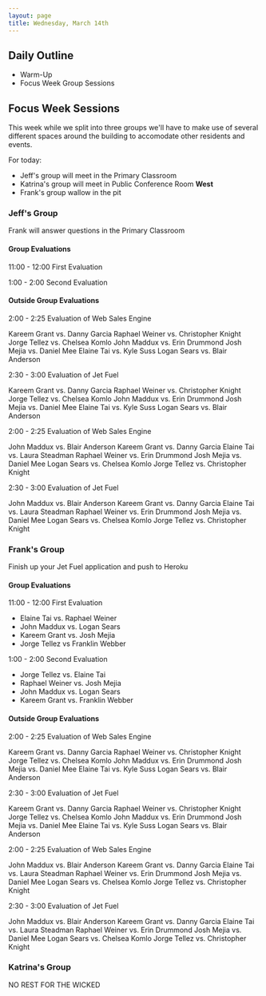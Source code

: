 ```yaml
---
layout: page
title: Wednesday, March 14th
---
```


## Daily Outline

* Warm-Up
* Focus Week Group Sessions

## Focus Week Sessions

This week while we split into three groups we'll have to make use of several different spaces around the building to accomodate other residents and events.

For today:

* Jeff's group will meet in the Primary Classroom
* Katrina's group will meet in Public Conference Room **West**
* Frank's group wallow in the pit

### Jeff's Group

Frank will answer questions in the Primary Classroom

#### Group Evaluations

11:00 - 12:00 First Evaluation

1:00 - 2:00 Second Evaluation

#### Outside Group Evaluations

2:00 - 2:25 Evaluation of Web Sales Engine

Kareem Grant vs. Danny Garcia
Raphael Weiner vs. Christopher Knight
Jorge Tellez vs. Chelsea Komlo
John Maddux vs. Erin Drummond
Josh Mejia vs. Daniel Mee
Elaine Tai vs. Kyle Suss
Logan Sears vs. Blair Anderson

2:30 - 3:00 Evaluation of Jet Fuel

Kareem Grant vs. Danny Garcia
Raphael Weiner vs. Christopher Knight
Jorge Tellez vs. Chelsea Komlo
John Maddux vs. Erin Drummond
Josh Mejia vs. Daniel Mee
Elaine Tai vs. Kyle Suss
Logan Sears vs. Blair Anderson

2:00 - 2:25 Evaluation of Web Sales Engine

John Maddux vs. Blair Anderson
Kareem Grant vs. Danny Garcia
Elaine Tai vs. Laura Steadman
Raphael Weiner vs. Erin Drummond
Josh Mejia vs. Daniel Mee
Logan Sears vs. Chelsea Komlo
Jorge Tellez vs. Christopher Knight

2:30 - 3:00 Evaluation of Jet Fuel

John Maddux vs. Blair Anderson
Kareem Grant vs. Danny Garcia
Elaine Tai vs. Laura Steadman
Raphael Weiner vs. Erin Drummond
Josh Mejia vs. Daniel Mee
Logan Sears vs. Chelsea Komlo
Jorge Tellez vs. Christopher Knight

### Frank's Group

Finish up your Jet Fuel application and push to Heroku

#### Group Evaluations

11:00 - 12:00 First Evaluation

* Elaine Tai vs. Raphael Weiner
* John Maddux vs. Logan Sears
* Kareem Grant vs. Josh Mejia
* Jorge Tellez vs Franklin Webber

1:00 - 2:00 Second Evaluation

* Jorge Tellez vs. Elaine Tai
* Raphael Weiner vs. Josh Mejia
* John Maddux vs. Logan Sears
* Kareem Grant vs. Franklin Webber

#### Outside Group Evaluations

2:00 - 2:25 Evaluation of Web Sales Engine

Kareem Grant vs. Danny Garcia
Raphael Weiner vs. Christopher Knight
Jorge Tellez vs. Chelsea Komlo
John Maddux vs. Erin Drummond
Josh Mejia vs. Daniel Mee
Elaine Tai vs. Kyle Suss
Logan Sears vs. Blair Anderson

2:30 - 3:00 Evaluation of Jet Fuel

Kareem Grant vs. Danny Garcia
Raphael Weiner vs. Christopher Knight
Jorge Tellez vs. Chelsea Komlo
John Maddux vs. Erin Drummond
Josh Mejia vs. Daniel Mee
Elaine Tai vs. Kyle Suss
Logan Sears vs. Blair Anderson

2:00 - 2:25 Evaluation of Web Sales Engine

John Maddux vs. Blair Anderson
Kareem Grant vs. Danny Garcia
Elaine Tai vs. Laura Steadman
Raphael Weiner vs. Erin Drummond
Josh Mejia vs. Daniel Mee
Logan Sears vs. Chelsea Komlo
Jorge Tellez vs. Christopher Knight

2:30 - 3:00 Evaluation of Jet Fuel

John Maddux vs. Blair Anderson
Kareem Grant vs. Danny Garcia
Elaine Tai vs. Laura Steadman
Raphael Weiner vs. Erin Drummond
Josh Mejia vs. Daniel Mee
Logan Sears vs. Chelsea Komlo
Jorge Tellez vs. Christopher Knight


### Katrina's Group

NO REST FOR THE WICKED